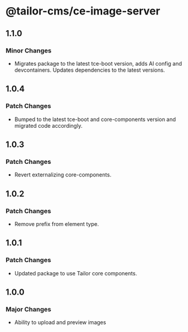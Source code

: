 # @tailor-cms/ce-image-server

## 1.1.0

### Minor Changes

- Migrates package to the latest tce-boot version, adds AI config and devcontainers. Updates dependencies to the latest versions.

## 1.0.4

### Patch Changes

- Bumped to the latest tce-boot and core-components version and migrated code accordingly.

## 1.0.3

### Patch Changes

- Revert externalizing core-components.

## 1.0.2

### Patch Changes

- Remove prefix from element type.

## 1.0.1

### Patch Changes

- Updated package to use Tailor core components.

## 1.0.0

### Major Changes

- Ability to upload and preview images

